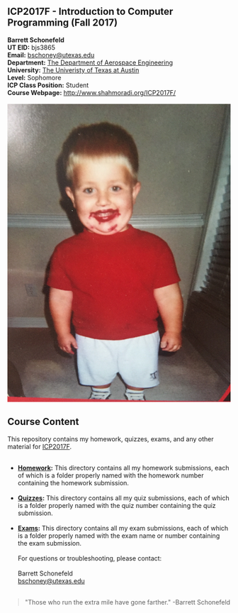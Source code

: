 ## ICP2017F - Introduction to Computer Programming (Fall 2017) <br />
**Barrett Schonefeld** <br />
**UT EID:** bjs3865 <br />
**Email:** bschoney@utexas.edu <br />
**Department:** [The Department of Aerospace Engineering](http://www.ae.utexas.edu/) <br />
**University:** [The Univeristy of Texas at Austin](https://www.utexas.edu/) <br />
**Level:** Sophomore <br />
**ICP Class Position:** Student <br />
**Course Webpage:** http://www.shahmoradi.org/ICP2017F/ <br /> <br />
![alt text](https://github.com/bschoney/ICP2017F/blob/master/IMG_0435.jpg) <br />
## Course Content <br />
This repository contains my homework, quizzes, exams, and any other material for [ICP2017F](http://www.shahmoradi.org/ICP2017F/). <br /> <br />
* **[Homework](https://github.com/bschoney/ICP2017F/tree/master/Homework):** This directory contains all my homework submissions, each of which is a folder properly named with the homework number containing the homework submission. <br /> <br />
* **[Quizzes](https://github.com/bschoney/ICP2017F/tree/master/Quizzes):** This directory contains all my quiz submissions, each of which is a folder properly named with the quiz number containing the quiz submission. <br /> <br />
* **[Exams](https://github.com/bschoney/ICP2017F/tree/master/Exams):** This directory contains all my exam submissions, each of which is a folder properly named with the exam name or number containing the exam submission. <br /> <br />
For questions or troubleshooting, please contact: <br /> <br />
Barrett Schonefeld <br />
bschoney@utexas.edu <br /> <br />
> "Those who run the extra mile have gone farther." -Barrett Schonefeld
